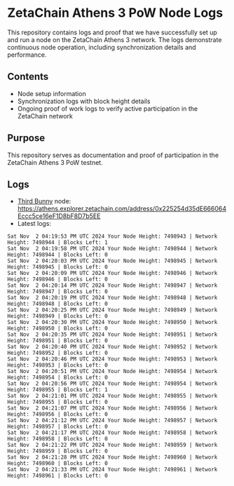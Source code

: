 # ZetaChain Athens 3 PoW Node Logs
This repository contains logs and proof that we have successfully set up and run a node on the ZetaChain Athens 3 network. The logs demonstrate continuous node operation, including synchronization details and performance.

## Contents
- Node setup information
- Synchronization logs with block height details
- Ongoing proof of work logs to verify active participation in the ZetaChain network

## Purpose
This repository serves as documentation and proof of participation in the ZetaChain Athens 3 PoW testnet.

## Logs

- [Third Bunny](https://thirdbunny.xyz/) node: https://athens.explorer.zetachain.com/address/0x225254d35dE666064Eccc5ce16eF1D8bF8D7b5EE
- Latest logs:
```
Sat Nov  2 04:19:53 PM UTC 2024 Your Node Height: 7498943 | Network Height: 7498944 | Blocks Left: 1
Sat Nov  2 04:19:58 PM UTC 2024 Your Node Height: 7498944 | Network Height: 7498944 | Blocks Left: 0
Sat Nov  2 04:20:03 PM UTC 2024 Your Node Height: 7498945 | Network Height: 7498945 | Blocks Left: 0
Sat Nov  2 04:20:09 PM UTC 2024 Your Node Height: 7498946 | Network Height: 7498946 | Blocks Left: 0
Sat Nov  2 04:20:14 PM UTC 2024 Your Node Height: 7498947 | Network Height: 7498947 | Blocks Left: 0
Sat Nov  2 04:20:19 PM UTC 2024 Your Node Height: 7498948 | Network Height: 7498948 | Blocks Left: 0
Sat Nov  2 04:20:25 PM UTC 2024 Your Node Height: 7498949 | Network Height: 7498949 | Blocks Left: 0
Sat Nov  2 04:20:30 PM UTC 2024 Your Node Height: 7498950 | Network Height: 7498950 | Blocks Left: 0
Sat Nov  2 04:20:35 PM UTC 2024 Your Node Height: 7498951 | Network Height: 7498951 | Blocks Left: 0
Sat Nov  2 04:20:40 PM UTC 2024 Your Node Height: 7498952 | Network Height: 7498952 | Blocks Left: 0
Sat Nov  2 04:20:46 PM UTC 2024 Your Node Height: 7498953 | Network Height: 7498953 | Blocks Left: 0
Sat Nov  2 04:20:51 PM UTC 2024 Your Node Height: 7498954 | Network Height: 7498954 | Blocks Left: 0
Sat Nov  2 04:20:56 PM UTC 2024 Your Node Height: 7498954 | Network Height: 7498955 | Blocks Left: 1
Sat Nov  2 04:21:01 PM UTC 2024 Your Node Height: 7498955 | Network Height: 7498955 | Blocks Left: 0
Sat Nov  2 04:21:07 PM UTC 2024 Your Node Height: 7498956 | Network Height: 7498956 | Blocks Left: 0
Sat Nov  2 04:21:12 PM UTC 2024 Your Node Height: 7498957 | Network Height: 7498957 | Blocks Left: 0
Sat Nov  2 04:21:17 PM UTC 2024 Your Node Height: 7498958 | Network Height: 7498958 | Blocks Left: 0
Sat Nov  2 04:21:22 PM UTC 2024 Your Node Height: 7498959 | Network Height: 7498959 | Blocks Left: 0
Sat Nov  2 04:21:28 PM UTC 2024 Your Node Height: 7498960 | Network Height: 7498960 | Blocks Left: 0
Sat Nov  2 04:21:33 PM UTC 2024 Your Node Height: 7498961 | Network Height: 7498961 | Blocks Left: 0
```
